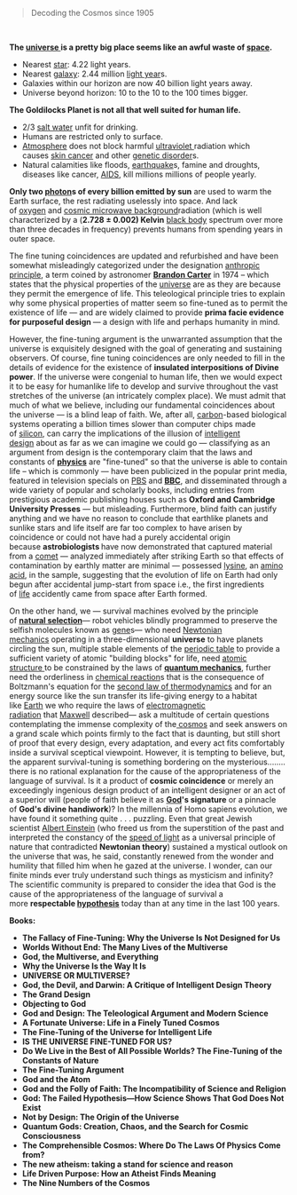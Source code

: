 <blockquote>Decoding the Cosmos since 1905</blockquote>
<p>&nbsp;</p>
<p><strong>The&nbsp;</strong><a href="https://en.wikipedia.org/wiki/Universe" target="_blank" rel="nofollow noopener"><strong>universe&nbsp;</strong></a><strong>is a pretty big place seems like an awful waste of&nbsp;</strong><a href="https://en.wikipedia.org/wiki/Space" target="_blank" rel="nofollow noopener"><strong>space</strong></a><strong>.</strong></p>
<ul>
<li>Nearest&nbsp;<a href="https://en.wikipedia.org/wiki/Star" target="_blank" rel="nofollow noopener">star</a>: 4.22 light years.</li>
<li>Nearest&nbsp;<a href="https://en.wikipedia.org/wiki/Galaxy" target="_blank" rel="nofollow noopener">galaxy</a>: 2.44 million&nbsp;<a href="https://en.wikipedia.org/wiki/Light-year" target="_blank" rel="nofollow noopener">light year</a>s.</li>
<li>Galaxies within our horizon are now 40 billion light years away.</li>
<li>Universe beyond horizon: 10 to the 10 to the 100 times bigger.</li>
</ul>
<p><strong>The Goldilocks Planet is not all that well suited for human life.</strong></p>
<ul>
<li>2/3&nbsp;<a href="https://en.wikipedia.org/wiki/Saline_water" target="_blank" rel="nofollow noopener">salt water</a>&nbsp;unfit for drinking.</li>
<li>Humans are restricted only to surface.</li>
<li><a href="https://en.wikipedia.org/wiki/Atmosphere" target="_blank" rel="nofollow noopener">Atmosphere</a>&nbsp;does not block harmful&nbsp;<a href="https://en.wikipedia.org/wiki/Ultraviolet" target="_blank" rel="nofollow noopener">ultraviolet&nbsp;</a>radiation which causes&nbsp;<a href="https://en.wikipedia.org/wiki/Skin_cancer" target="_blank" rel="nofollow noopener">skin cancer</a>&nbsp;and other&nbsp;<a href="https://en.wikipedia.org/wiki/Genetic_disorder" target="_blank" rel="nofollow noopener">genetic disorder</a>s.</li>
<li>Natural calamities like floods,&nbsp;<a href="https://en.wikipedia.org/wiki/Earthquake" target="_blank" rel="nofollow noopener">earthquake</a>s, famine and droughts, diseases like cancer,&nbsp;<a href="https://en.wikipedia.org/wiki/HIV/AIDS" target="_blank" rel="nofollow noopener">AIDS</a>, kill millions millions of people yearly.</li>
</ul>
<p><strong>Only two&nbsp;</strong><a href="https://en.wikipedia.org/wiki/Photon" target="_blank" rel="nofollow noopener"><strong>photon</strong></a><strong>s of every billion emitted by sun</strong>&nbsp;are used to warm the Earth surface, the rest radiating uselessly into space. And lack of&nbsp;<a href="https://en.wikipedia.org/wiki/Oxygen" target="_blank" rel="nofollow noopener">oxygen</a>&nbsp;and&nbsp;<a href="https://en.wikipedia.org/wiki/Cosmic_microwave_background" target="_blank" rel="nofollow noopener">cosmic microwave background</a>radiation (which is well characterized by a (<strong>2.728 &plusmn; 0.002) Kelvin</strong>&nbsp;<a href="https://en.wikipedia.org/wiki/Black_body" target="_blank" rel="nofollow noopener">black body</a>&nbsp;spectrum over more than three decades in frequency) prevents humans from spending years in outer space.</p>
<p>The fine tuning coincidences are updated and refurbished and have been somewhat misleadingly categorized under the designation&nbsp;<a href="https://en.wikipedia.org/wiki/Anthropic_principle" target="_blank" rel="nofollow noopener">anthropic principle</a>, a term coined by astronomer&nbsp;<a href="https://en.wikipedia.org/wiki/Brandon_Carter" target="_blank" rel="nofollow noopener"><strong>Brandon Carter</strong></a>&nbsp;in 1974 &ndash; which states that the physical properties of the&nbsp;<a href="https://en.wikipedia.org/wiki/Universe" target="_blank" rel="nofollow noopener">universe</a>&nbsp;are as they are because they permit the emergence of life. This teleological principle tries to explain why some physical properties of matter seem so fine-tuned as to permit the existence of life &mdash; and are widely claimed to provide&nbsp;<strong>prima facie evidence for purposeful design&nbsp;</strong>&mdash; a design with life and perhaps humanity in mind.</p>
<p>However, the fine-tuning argument is the unwarranted assumption that the universe is exquisitely designed with the goal of generating and sustaining observers. Of course, fine tuning coincidences are only needed to fill in the details of evidence for the existence of&nbsp;<strong>insulated interpositions of Divine power</strong>. If the universe were congenial to human life, then we would expect it to be easy for humanlike life to develop and survive throughout the vast stretches of the universe (an intricately complex place). We must admit that much of what we believe, including our fundamental coincidences about the universe &mdash; is a blind leap of faith. We, after all,&nbsp;<a href="https://en.wikipedia.org/wiki/Carbon" target="_blank" rel="nofollow noopener">carbon</a>-based biological systems operating a billion times slower than computer chips made of&nbsp;<a href="https://en.wikipedia.org/wiki/Silicon" target="_blank" rel="nofollow noopener">silicon</a>, can carry the implications of the illusion of&nbsp;<a href="https://en.wikipedia.org/wiki/Intelligent_design" target="_blank" rel="nofollow noopener">intelligent design</a>&nbsp;about as far as we can imagine we could go &mdash; classifying as an argument from design is the contemporary claim that the laws and constants of&nbsp;<a href="https://en.wikipedia.org/wiki/Physics" target="_blank" rel="nofollow noopener"><strong>physics</strong></a>&nbsp;are "fine-tuned" so that the universe is able to contain life &ndash; which is commonly &mdash; have been publicized in the popular print media, featured in television specials on&nbsp;<a href="https://en.wikipedia.org/wiki/PBS" target="_blank" rel="nofollow noopener">PBS</a>&nbsp;and&nbsp;<a href="https://en.wikipedia.org/wiki/BBC" target="_blank" rel="nofollow noopener"><strong>BBC</strong></a>, and disseminated through a wide variety of popular and scholarly books, including entries from prestigious academic publishing houses such as&nbsp;<strong>Oxford and Cambridge University Presses</strong>&nbsp;&mdash; but misleading. Furthermore, blind faith can justify anything and we have no reason to conclude that earthlike planets and sunlike stars and life itself are far too complex to have arisen by coincidence or could not have had a purely accidental origin because&nbsp;<strong>astrobiologists&nbsp;</strong>have now demonstrated that captured material from a&nbsp;<a href="https://en.wikipedia.org/wiki/Comet" target="_blank" rel="nofollow noopener">comet</a>&nbsp;&mdash; analyzed immediately after striking Earth so that effects of contamination by earthly matter are minimal &mdash; possessed&nbsp;<a href="https://en.wikipedia.org/wiki/Lysine" target="_blank" rel="nofollow noopener">lysine</a>, an&nbsp;<a href="https://en.wikipedia.org/wiki/Amino_acid" target="_blank" rel="nofollow noopener">amino acid</a>, in the sample, suggesting that the evolution of life on Earth had only begun after accidental jump-start from space i.e., the first ingredients of&nbsp;<a href="https://en.wikipedia.org/wiki/Life" target="_blank" rel="nofollow noopener">life</a>&nbsp;accidently came from space after Earth formed.</p>
<p>On the other hand, we &mdash; survival machines evolved by the principle of&nbsp;<a href="https://en.wikipedia.org/wiki/Natural_selection" target="_blank" rel="nofollow noopener"><strong>natural selection</strong></a>&mdash; robot vehicles blindly programmed to preserve the selfish molecules known as&nbsp;<a href="https://en.wikipedia.org/wiki/Gene" target="_blank" rel="nofollow noopener">gene</a>s&mdash; who need&nbsp;<a href="https://en.wikipedia.org/wiki/Classical_mechanics" target="_blank" rel="nofollow noopener">Newtonian mechanics</a>&nbsp;operating in a three-dimensional&nbsp;<strong>universe</strong>&nbsp;to have planets circling the sun, multiple stable elements of the&nbsp;<a href="https://en.wikipedia.org/wiki/Periodic_table" target="_blank" rel="nofollow noopener">periodic table</a>&nbsp;to provide a sufficient variety of atomic "building blocks" for life, need&nbsp;<a href="https://en.wikipedia.org/wiki/Atom#Structure" target="_blank" rel="nofollow noopener">atomic structure&nbsp;</a>to be constrained by the laws of&nbsp;<a href="https://en.wikipedia.org/wiki/Quantum_mechanics" target="_blank" rel="nofollow noopener"><strong>quantum mechanics</strong></a>, further need the orderliness in&nbsp;<a href="https://en.wikipedia.org/wiki/Chemical_reaction" target="_blank" rel="nofollow noopener">chemical reaction</a>s that is the consequence of Boltzmann's equation for the&nbsp;<a href="https://en.wikipedia.org/wiki/Second_law_of_thermodynamics" target="_blank" rel="nofollow noopener">second law of thermodynamics</a>&nbsp;and for an energy source like the sun transfer its life-giving energy to a habitat like&nbsp;<a href="https://en.wikipedia.org/wiki/Earth" target="_blank" rel="nofollow noopener">Earth</a>&nbsp;we who require the laws of&nbsp;<a href="https://en.wikipedia.org/wiki/Electromagnetic_radiation" target="_blank" rel="nofollow noopener">electromagnetic radiation</a>&nbsp;that&nbsp;<a href="https://en.wikipedia.org/wiki/James_Clerk_Maxwell" target="_blank" rel="nofollow noopener">Maxwell</a>&nbsp;described&mdash; ask a multitude of certain questions contemplating the immense complexity of the<a href="https://en.wikipedia.org/wiki/Cosmos" target="_blank" rel="nofollow noopener">&nbsp;cosmos</a>&nbsp;and seek answers on a grand scale which points firmly to the fact that is daunting, but still short of proof that every design, every adaptation, and every act fits comfortably inside a survival sceptical viewpoint. However, it is tempting to believe, but, the apparent survival-tuning is something bordering on the mysterious........ there is no rational explanation for the cause of the appropriateness of the language of survival. Is it a product of&nbsp;<strong>cosmic coincidence</strong>&nbsp;or merely an exceedingly ingenious design product of an intelligent designer or an act of a superior will (people of faith believe it as&nbsp;<a href="https://en.wikipedia.org/wiki/God" target="_blank" rel="nofollow noopener"><strong>God</strong></a><strong>'s signature</strong>&nbsp;or a pinnacle of&nbsp;<strong>God's divine handiwork</strong>)? In the millennia of Homo sapiens evolution, we have found it something quite . . . puzzling. Even that great Jewish scientist&nbsp;<a href="https://en.wikipedia.org/wiki/Albert_Einstein" target="_blank" rel="nofollow noopener">Albert Einstein</a>&nbsp;(who freed us from the superstition of the past and interpreted the constancy of the&nbsp;<a href="https://en.wikipedia.org/wiki/Speed_of_light" target="_blank" rel="nofollow noopener">speed of light</a>&nbsp;as a universal principle of nature that contradicted&nbsp;<strong>Newtonian theory</strong>) sustained a mystical outlook on the universe that was, he said, constantly renewed from the wonder and humility that filled him when he gazed at the universe. I wonder, can our finite minds ever truly understand such things as mysticism and infinity? The scientific community is prepared to consider the idea that God is the cause of the appropriateness of the language of survival a more&nbsp;<strong>respectable&nbsp;</strong><a href="https://en.wikipedia.org/wiki/Hypothesis" target="_blank" rel="nofollow noopener"><strong>hypothesis</strong></a>&nbsp;today than at any time in the last 100 years.</p>
<p><strong>Books:</strong></p>



<ul>
                                <li><b><a target="_blank" href="https://github.com/manjunath5496/Is-the-Universe-Fine-Tuned-for-Us/blob/master/ft(1).pdf" style="text-decoration:none;">The Fallacy of Fine-Tuning: Why the Universe Is Not Designed for Us </a></b></li>
                                <li><b><a target="_blank" href="https://github.com/manjunath5496/Is-the-Universe-Fine-Tuned-for-Us/blob/master/ft(2).pdf" style="text-decoration:none;">Worlds Without End: The Many Lives of the Multiverse</a></b></li>
                                <li><b><a target="_blank" href="https://github.com/manjunath5496/Is-the-Universe-Fine-Tuned-for-Us/blob/master/ft(3).pdf" style="text-decoration:none;">God, the Multiverse, and Everything</a></b></li>
                               
<li><b><a target="_blank" href="https://github.com/manjunath5496/Is-the-Universe-Fine-Tuned-for-Us/blob/master/ft(4).pdf" style="text-decoration:none;">Why the Universe Is the Way It Is</a></b></li>
                                <li><b><a target="_blank" href="https://github.com/manjunath5496/Is-the-Universe-Fine-Tuned-for-Us/blob/master/ft(5).pdf" style="text-decoration:none;"> UNIVERSE OR MULTIVERSE? </a></b></li>
                                
 <li><b><a target="_blank" href="https://github.com/manjunath5496/Is-the-Universe-Fine-Tuned-for-Us/blob/master/ft(6).pdf" style="text-decoration:none;">God, the Devil, and Darwin: A Critique of Intelligent Design Theory</a></b></li>
                          
<li><b><a target="_blank" href="https://github.com/manjunath5496/Is-the-Universe-Fine-Tuned-for-Us/blob/master/ft(7).pdf" style="text-decoration:none;">The Grand Design </a></b></li>
                                <li><b><a target="_blank" href="https://github.com/manjunath5496/Is-the-Universe-Fine-Tuned-for-Us/blob/master/ft(8).pdf" style="text-decoration:none;">Objecting to God</a></b></li>
                                <li><b><a target="_blank" href="https://github.com/manjunath5496/Is-the-Universe-Fine-Tuned-for-Us/blob/master/ft(9).pdf" style="text-decoration:none;">God and Design: The Teleological Argument and Modern Science </a></b></li>
                                
<li><b><a target="_blank" href="https://github.com/manjunath5496/Is-the-Universe-Fine-Tuned-for-Us/blob/master/ft(10).pdf" style="text-decoration:none;">A Fortunate Universe: Life in a Finely Tuned Cosmos </a></b></li>  
        
<li><b><a target="_blank" href="https://github.com/manjunath5496/Is-the-Universe-Fine-Tuned-for-Us/blob/master/ft(11).pdf" style="text-decoration:none;">The Fine-Tuning of the Universe for Intelligent Life</a></b></li>
                                <li><b><a target="_blank" href="https://github.com/manjunath5496/Is-the-Universe-Fine-Tuned-for-Us/blob/master/ft(12).pdf" style="text-decoration:none;"> IS THE UNIVERSE FINE-TUNED FOR US?</a></b></li>
 <li><b><a target="_blank" href="https://github.com/manjunath5496/Is-the-Universe-Fine-Tuned-for-Us/blob/master/ft(13).pdf" style="text-decoration:none;">Do We Live in the Best of All Possible Worlds? The Fine-Tuning of the Constants of Nature</a></b></li> 
 
 <li><b><a target="_blank" href="https://github.com/manjunath5496/Is-the-Universe-Fine-Tuned-for-Us/blob/master/ft(14).pdf" style="text-decoration:none;">The Fine-Tuning Argument</a></b></li>
                                <li><b><a target="_blank" href="https://github.com/manjunath5496/Is-the-Universe-Fine-Tuned-for-Us/blob/master/ft(15).pdf" style="text-decoration:none;">God and the Atom </a></b></li>

  
 <li><b><a target="_blank" href="https://github.com/manjunath5496/Is-the-Universe-Fine-Tuned-for-Us/blob/master/ft(16).pdf" style="text-decoration:none;">God and the Folly of Faith: The Incompatibility of Science and Religion</a></b></li>
                                <li><b><a target="_blank" href="https://github.com/manjunath5496/Is-the-Universe-Fine-Tuned-for-Us/blob/master/ft(17).pdf" style="text-decoration:none;">God: The Failed Hypothesis—How Science Shows That God Does Not Exist </a></b></li>
                                
  <li><b><a target="_blank" href="https://github.com/manjunath5496/Is-the-Universe-Fine-Tuned-for-Us/blob/master/ft(18).pdf" style="text-decoration:none;"> Not by Design: The Origin of the Universe</a></b></li>
                                <li><b><a target="_blank" href="https://github.com/manjunath5496/Is-the-Universe-Fine-Tuned-for-Us/blob/master/ft(19).pdf" style="text-decoration:none;">Quantum Gods: Creation, Chaos, and the Search for Cosmic Consciousness </a></b></li>
         <li><b><a target="_blank" href="https://github.com/manjunath5496/Is-the-Universe-Fine-Tuned-for-Us/blob/master/ft(20).pdf" style="text-decoration:none;">The Comprehensible Cosmos: Where Do The Laws Of Physics Come from? </a></b></li>                                                           
   <li><b><a target="_blank" href="https://github.com/manjunath5496/Is-the-Universe-Fine-Tuned-for-Us/blob/master/ft(21).pdf" style="text-decoration:none;">The new atheism: taking a stand for science and reason </a></b></li>
         <li><b><a target="_blank" href="https://github.com/manjunath5496/Is-the-Universe-Fine-Tuned-for-Us/blob/master/ft(22).pdf" style="text-decoration:none;">Life Driven Purpose: How an Atheist Finds Meaning </a></b></li>                                                                                          
         <li><b><a target="_blank" href="https://github.com/manjunath5496/Is-the-Universe-Fine-Tuned-for-Us/blob/master/ft(23).pdf" style="text-decoration:none;">The Nine Numbers of the Cosmos </a></b></li>                               
                                
                                
                                
                                
                                
                                
 
 </ul>
